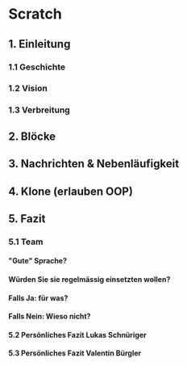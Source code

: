 # Scratch
## 1. Einleitung
### 1.1 Geschichte

### 1.2 Vision

### 1.3 Verbreitung

## 2. Blöcke

## 3. Nachrichten & Nebenläufigkeit

## 4. Klone (erlauben OOP)

## 5. Fazit
### 5.1 Team
#### "Gute" Sprache? 
####  Würden Sie sie regelmässig einsetzten wollen? 
####  Falls Ja: für was? 
####  Falls Nein: Wieso nicht?

#### 5.2 Persönliches Fazit Lukas Schnüriger

#### 5.3 Persönliches Fazit Valentin Bürgler
